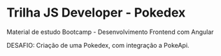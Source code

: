 # Trilha JS Developer - Pokedex
 Material de estudo Bootcamp - Desenvolvimento Frontend com Angular

 DESAFIO:
 Criação de uma Pokedex, com integração a PokeApi.
